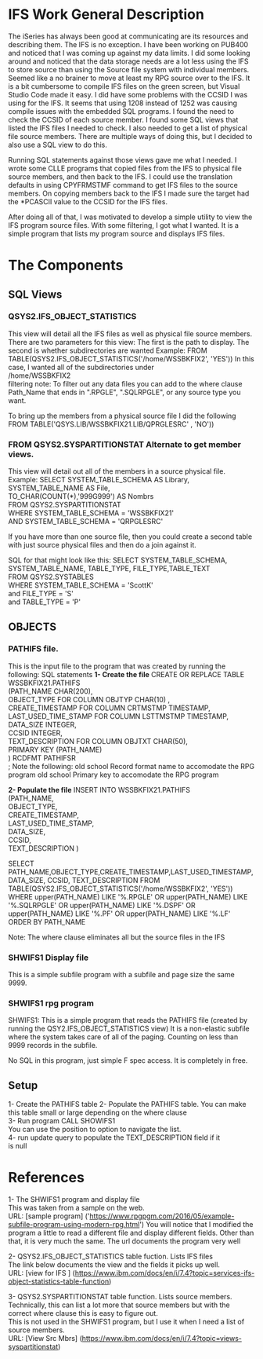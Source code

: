 # IFS Work General Description
The iSeries has always been good at communicating are its resources and describing them. 
The IFS is no exception. I have been working on PUB400 and noticed that I was coming up against my data limits. I did some looking around and noticed that the data storage needs are a lot less using the IFS to store source than using the Source file system with individual members. Seemed like a no brainer to move at least my RPG source over to the IFS. It is a bit cumbersome to compile IFS files on the green screen, but Visual Studio Code made it easy. I did have some problems with the CCSID I was using for the IFS. It seems that using 1208 instead of 1252 was causing compile issues with the embedded SQL programs. I found the need to check the CCSID of each source member. I found some SQL views that listed the IFS files I needed to check. I also needed to get a list of physical file source members. There are multiple ways of doing this, but I decided to also use a SQL view to do this. 

Running SQL statements against those views gave me what I needed. I wrote some CLLE programs that copied files from the IFS to physical file source members, and then back to the IFS. I could use the translation defaults in using CPYFRMSTMF command to get IFS files to the source members. On copying members back to the IFS I made sure the target had the *PCASCII value to the CCSID for the IFS files. 

After doing all of that, I was motivated to develop a simple utility to view the IFS program source files. With some filtering, I got what I wanted. It is a simple program that lists my program source and displays IFS files. 

# The Components 

## SQL Views 
### QSYS2.IFS_OBJECT_STATISTICS
This view will detail all the IFS files as well as physical file source members. There are two parameters for this view: The first is the path to display. The second is whether subdirectories are wanted 
 Example:  FROM TABLE(QSYS2.IFS_OBJECT_STATISTICS('/home/WSSBKFIX2', 'YES')) In this case, I wanted all of the subdirectories under   
 /home/WSSBKFIX2  
filtering note: To filter out any data files you can add to the where clause Path_Name that ends in ".RPGLE", ".SQLRPGLE", or any source type you want.  

 
 To bring up the members from a physical source file I did the following 
     FROM TABLE('QSYS.LIB/WSSBKFIX21.LIB/QPRGLESRC' , 'NO'))  

### FROM QSYS2.SYSPARTITIONSTAT Alternate to get member views. 
This view will detail out all of the members in a source physical file.  
Example:  SELECT SYSTEM_TABLE_SCHEMA  AS Library,  
        SYSTEM_TABLE_NAME AS File,  
        TO_CHAR(COUNT(*),'999G999') AS Nombrs  
    FROM QSYS2.SYSPARTITIONSTAT  
   WHERE SYSTEM_TABLE_SCHEMA = 'WSSBKFIX21'  
    AND  SYSTEM_TABLE_SCHEMA = 'QRPGLESRC'  

       
If you have more than one source file, then you could create a second table 
with just source physical files and then do a join against it.  

SQL for that might look like this: 
SELECT SYSTEM_TABLE_SCHEMA, SYSTEM_TABLE_NAME, TABLE_TYPE, FILE_TYPE,TABLE_TEXT  
FROM QSYS2.SYSTABLES  
WHERE SYSTEM_TABLE_SCHEMA = 'ScottK'  
 and   FILE_TYPE = 'S'  
 and  TABLE_TYPE = 'P'  
    
## OBJECTS 
### PATHIFS file.  
This is the input file to the program that was created by running the following: SQL statements 
**1- Create the file** 
CREATE OR REPLACE TABLE WSSBKFIX21.PATHIFS  
(PATH_NAME   CHAR(200),  
 OBJECT_TYPE FOR COLUMN OBJTYP CHAR(10) ,  
 CREATE_TIMESTAMP FOR COLUMN CRTMSTMP TIMESTAMP,  
 LAST_USED_TIME_STAMP FOR COLUMN LSTTMSTMP TIMESTAMP,  
 DATA_SIZE INTEGER,  
 CCSID INTEGER,  
  TEXT_DESCRIPTION FOR COLUMN OBJTXT CHAR(50),  
 PRIMARY KEY (PATH_NAME)  
 ) RCDFMT PATHIFSR  
;
Note the following: 
old school Record format name to accomodate the RPG program 
old school Primary key to accomodate the RPG program 

**2- Populate the file** 
INSERT INTO WSSBKFIX21.PATHIFS  
(PATH_NAME,  
 OBJECT_TYPE,  
 CREATE_TIMESTAMP,  
 LAST_USED_TIME_STAMP,   
 DATA_SIZE,  
 CCSID,  
 TEXT_DESCRIPTION )  
 
SELECT PATH_NAME,OBJECT_TYPE,CREATE_TIMESTAMP,LAST_USED_TIMESTAMP,
       DATA_SIZE, CCSID, TEXT_DESCRIPTION 
FROM TABLE(QSYS2.IFS_OBJECT_STATISTICS('/home/WSSBKFIX2', 'YES'))
WHERE 
upper(PATH_NAME) 
LIKE '%.RPGLE' 
OR 
upper(PATH_NAME) 
LIKE '%.SQLRPGLE'
OR
upper(PATH_NAME) LIKE '%.DSPF'
OR 
upper(PATH_NAME) LIKE '%.PF'
OR 
upper(PATH_NAME) LIKE '%.LF'     
ORDER BY PATH_NAME

Note: 
The where clause eliminates all but the source files in the IFS

### SHWIFS1 Display file 
This is a simple subfile program with a subfile and page size the same 9999. 

### SHWIFS1 rpg program 
SHWIFS1: This is a simple program that reads the PATHIFS file (created by running the QSY2.IFS_OBJECT_STATISTICS view) It is a non-elastic subfile 
where the system takes care of all of the paging.  Counting on less than 9999 records in the subfile.  

No SQL in this program, just simple F spec access.  It is completely in free.  

## Setup 
1- Create the PATHIFS table 
2- Populate the PATHIFS table. You can make this table small or large depending on the where clause  
3- Run program CALL SHOWIFS1    
   You can use the position to option to navigate the list.   
4- run update query to populate the TEXT_DESCRIPTION field if it   
   is null  

# References 
1- The SHWIFS1 program and display file  
This was taken from a sample on the web.  
URL: [sample program] ('https://www.rpgpgm.com/2016/05/example-subfile-program-using-modern-rpg.html')
You will notice that I modified the program a little to read a different file and display different fields. Other than that, it is very much the same. The url documents the program very well 

2- QSYS2.IFS_OBJECT_STATISTICS table fuction. Lists IFS files  
The link below documents the view and the fields it picks up well.  
URL: [view for IFS ] (https://www.ibm.com/docs/en/i/7.4?topic=services-ifs-object-statistics-table-function)  

3- QSYS2.SYSPARTITIONSTAT table function. Lists source members.  
Technically, this can list a lot more that source members but with the correct where clause this is easy to figure out.  
This is not used in the SHWIFS1 program, but I use it when I need a list of source members.  
URL: [View Src Mbrs] (https://www.ibm.com/docs/en/i/7.4?topic=views-syspartitionstat)   

